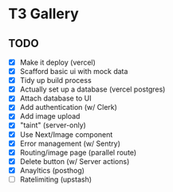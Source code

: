 # T3 Gallery

## TODO

- [x] Make it deploy (vercel)
- [x] Scafford basic ui with mock data
- [x] Tidy up build process
- [x] Actually set up a database (vercel postgres) 
- [x] Attach database to UI
- [x] Add authentication (w/ Clerk)
- [x] Add image upload
- [x] "taint" (server-only)
- [x] Use Next/Image component
- [x] Error management (w/ Sentry)
- [x] Routing/image page (parallel route)
- [x] Delete button (w/ Server actions)
- [x] Anayltics (posthog)
- [ ] Ratelimiting (upstash)
